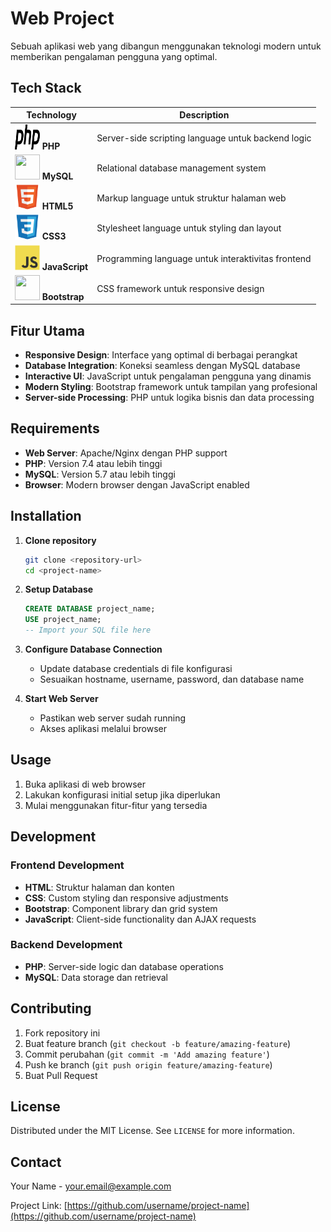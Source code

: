 # Web Project

Sebuah aplikasi web yang dibangun menggunakan teknologi modern untuk memberikan pengalaman pengguna yang optimal.

## Tech Stack

<div align="center">

| Technology | Description |
|------------|-------------|
| <img src="https://raw.githubusercontent.com/php/web-php/master/images/logos/php-logo.svg" width="40" height="40"> **PHP** | Server-side scripting language untuk backend logic |
| <img src="https://raw.githubusercontent.com/mysql/mysql-server/8.0/Docs/logo-mysql-170x115.png" width="40" height="40"> **MySQL** | Relational database management system |
| <img src="https://raw.githubusercontent.com/devicons/devicon/master/icons/html5/html5-original.svg" width="40" height="40"> **HTML5** | Markup language untuk struktur halaman web |
| <img src="https://raw.githubusercontent.com/devicons/devicon/master/icons/css3/css3-original.svg" width="40" height="40"> **CSS3** | Stylesheet language untuk styling dan layout |
| <img src="https://raw.githubusercontent.com/devicons/devicon/master/icons/javascript/javascript-original.svg" width="40" height="40"> **JavaScript** | Programming language untuk interaktivitas frontend |
| <img src="https://raw.githubusercontent.com/twbs/bootstrap/main/site/static/docs/5.3/assets/brand/bootstrap-logo.svg" width="40" height="40"> **Bootstrap** | CSS framework untuk responsive design |

</div>

## Fitur Utama

- **Responsive Design**: Interface yang optimal di berbagai perangkat
- **Database Integration**: Koneksi seamless dengan MySQL database
- **Interactive UI**: JavaScript untuk pengalaman pengguna yang dinamis
- **Modern Styling**: Bootstrap framework untuk tampilan yang profesional
- **Server-side Processing**: PHP untuk logika bisnis dan data processing

## Requirements

- **Web Server**: Apache/Nginx dengan PHP support
- **PHP**: Version 7.4 atau lebih tinggi
- **MySQL**: Version 5.7 atau lebih tinggi
- **Browser**: Modern browser dengan JavaScript enabled

## Installation

1. **Clone repository**
   ```bash
   git clone <repository-url>
   cd <project-name>
   ```

2. **Setup Database**
   ```sql
   CREATE DATABASE project_name;
   USE project_name;
   -- Import your SQL file here
   ```

3. **Configure Database Connection**
   - Update database credentials di file konfigurasi
   - Sesuaikan hostname, username, password, dan database name

4. **Start Web Server**
   - Pastikan web server sudah running
   - Akses aplikasi melalui browser

## Usage

1. Buka aplikasi di web browser
2. Lakukan konfigurasi initial setup jika diperlukan
3. Mulai menggunakan fitur-fitur yang tersedia

## Development

### Frontend Development
- **HTML**: Struktur halaman dan konten
- **CSS**: Custom styling dan responsive adjustments
- **Bootstrap**: Component library dan grid system
- **JavaScript**: Client-side functionality dan AJAX requests

### Backend Development
- **PHP**: Server-side logic dan database operations
- **MySQL**: Data storage dan retrieval

## Contributing

1. Fork repository ini
2. Buat feature branch (`git checkout -b feature/amazing-feature`)
3. Commit perubahan (`git commit -m 'Add amazing feature'`)
4. Push ke branch (`git push origin feature/amazing-feature`)
5. Buat Pull Request

## License

Distributed under the MIT License. See `LICENSE` for more information.

## Contact

Your Name - your.email@example.com

Project Link: [https://github.com/username/project-name](https://github.com/username/project-name)
